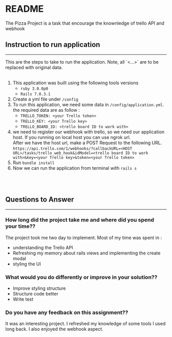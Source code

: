 # README
 The Pizza Project is a task that encourage the knownledge of trello API and webhook

 ## Instruction to run application
 <hr>
 This are the steps to take to run the application. Note, all `<...>` are to be replaced with original data.
 <br>
 <br>

 1. This application was built using the following tools versions
    - `ruby 3.0.0p0`
    - `Rails 7.0.3.1`
 2. Create a yml file under `/config` 
 3. To run this application, we need some data in `/config/application.yml`. the required data are as follow :
    - `TRELLO_TOKEN: <your Trello token>`
    - `TRELLO_KEY: <your Trello key>`
    - `TRELLO_BOARD_ID: <trello board ID to work with>`
 4. we need to register our webhook with trello, so we need our application host. If you running on local host you can use ngrok url. <br>
 After we have the host url, make a POST Request to the following URL. `https://api.trello.com/1/webhooks/?callbackURL=<HOST URL>/tasks/trello_web_hook&idModel=<trello board ID to work with>&key=<your Trello key>&token=<your Trello token>` 
5. Run `bundle install`
6. Now we can run the application from terminal with `rails s` 
<br>
<br>

## Questions to Answer
<hr>

### **How long did the project take me and where did you spend your time??**
  The project took me two day to implement. Most of my time was spent in :
  - understanding the Trello API
  - Refreshing my memory about rails views and implementing the create modal
  - styling the UI

### **What would you do differently or improve in your solution??**
  - Improve styling structure
  - Structure code better
  - Write test

### **Do you have any feedback on this assignment??**
It was an interesting project. I refreshed my knowledge of some tools I used long back. I also enjoyed the webhook aspect.

